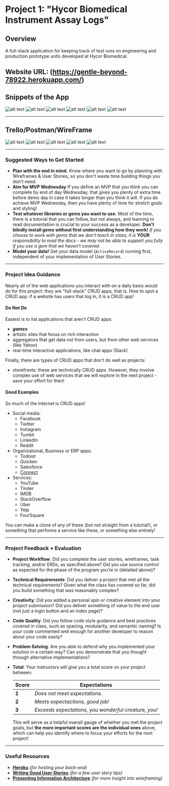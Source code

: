 # Project 1: "Hycor Biomedical Instrument Assay Logs"

## Overview

A full-stack application for keeping track of test runs on engineering and production prototype units developed at Hycor Biomedical. 


Website URL: (https://gentle-beyond-78922.herokuapp.com/)
---


## Snippets of the App

![alt text](https://i.imgur.com/sko2THv.png)
![alt text](https://i.imgur.com/nkEaZWK.png)
![alt text](https://i.imgur.com/7aqCuEp.png)
![alt text](https://i.imgur.com/2cIx47f.png)
![alt text](https://i.imgur.com/g1xquxu.png)
![alt text](https://i.imgur.com/vUpTyUh.png)

---

## Trello/Postman/WireFrame

![alt text](https://i.imgur.com/KCE4o1D.jpg)
![alt text](https://i.imgur.com/wrHfPwJ.jpg)
![alt text](https://i.imgur.com/0T0fyW3.png)
![alt text](https://i.imgur.com/8fomvf6.png)
![alt text](https://i.imgur.com/1cT6x4t.png)

---

### Suggested Ways to Get Started

- **Plan with the end in mind.** Know where you want to go by planning with Wireframes & User Stories, so you don't waste time building things you don't need.
- **Aim for MVP Wednesday** If you define an MVP that you think you can complete by end of day Wednesday, that gives you plenty of extra time before demo day in case it takes longer than you think it will. If you do achieve MVP Wednesday, then you have plenty of time for stretch goals and styling!
- **Test whatever libraries or gems you want to use.** Most of the time, there is a tutorial that you can follow, but not always, and learning to read documentation is crucial to your success as a developer. **Don't blindly install gems without first understanding how they work!** *If you choose to work with gems that we don't teach in class, it is* **YOUR** *responsibility to read the docs - we may not be able to support you fully if you use a gem that we haven't covered.*
- **Model your data!** Get your data model (`ActiveRecord`) running first, independent of your implementation of User Stories.

---

### Project Idea Guidance

Nearly all of the web applications you interact with on a daily basis would do for this project: they are "full-stack" CRUD apps, that is. How to spot a CRUD app: if a website has users that log in, it is a CRUD app!

#### Do Not Do

Easiest is to list applications that aren't CRUD apps:

- ***games***
- artistic sites that focus on rich interaction
- aggregators that get data not from users, but from other web services (like Yahoo)
- real-time interactive applications, like chat apps (Slack)

Finally, there are types of CRUD apps that don't do well as projects:

- storefronts: these are technically CRUD apps. However, they involve complex use of web services that we will explore in the next project - save your effort for then!

#### Good Examples

So much of the Internet is CRUD apps!

- Social media:
  - Facebook
  - Twitter
  - Instagram
  - Tumblr
  - LinkedIn
  - Reddit
- Organizational, Business or ERP apps:
  - Todoist
  - Quicken
  - Salesforce
  - [Connect](http://www.getconnectapp.com)
- Services:
  - YouTube
  - Tinder
  - IMDB
  - StackOverflow
  - Uber
  - Yelp
  - FourSquare

You can make a clone of any of these (but not straight from a tutorial!), or something that performs a
service like these, or something else entirely!

---

### Project Feedback + Evaluation

- __Project Workflow__: Did you complete the user stories, wireframes, task tracking, and/or ERDs, as specified above? Did you use source control as expected for the phase of the program you’re in (detailed above)?

- __Technical Requirements__: Did you deliver a project that met all the technical requirements? Given what the class has covered so far, did you build something that was reasonably complex?

- __Creativity__: Did you added a personal spin or creative element into your project submission? Did you deliver something of value to the end user (not just a login button and an index page)?

- __Code Quality__: Did you follow code style guidance and best practices covered in class, such as spacing, modularity, and semantic naming? Is your code commented well enough for another developer to reason about your code easily?

- __Problem Solving__: Are you able to defend why you implemented your solution in a certain way? Can you demonstrate that you thought through alternative implementations?

- __Total__: Your instructors will give you a total score on your project between:

  | Score | Expectations                                         |
  | ----- | ---------------------------------------------------- |
  | **1** | _Does not meet expectations._                        |
  | **2** | _Meets expectactions, good job!_                     |
  | **3** | _Exceeds expectations, you wonderful creature, you!_ |

  This will serve as a helpful overall gauge of whether you met the project goals, but __the more important scores are the individual ones__ above, which can help you identify where to focus your efforts for the next project!

---

### Useful Resources

* **[Heroku](http://www.heroku.com)** _(for hosting your back-end)_
* **[Writing Good User Stories](http://www.mariaemerson.com/user-stories/)** _(for a few user story tips)_
* **[Presenting Information Architecture](http://webstyleguide.com/wsg3/3-information-architecture/4-presenting-information.html)** _(for more insight into wireframing)_
